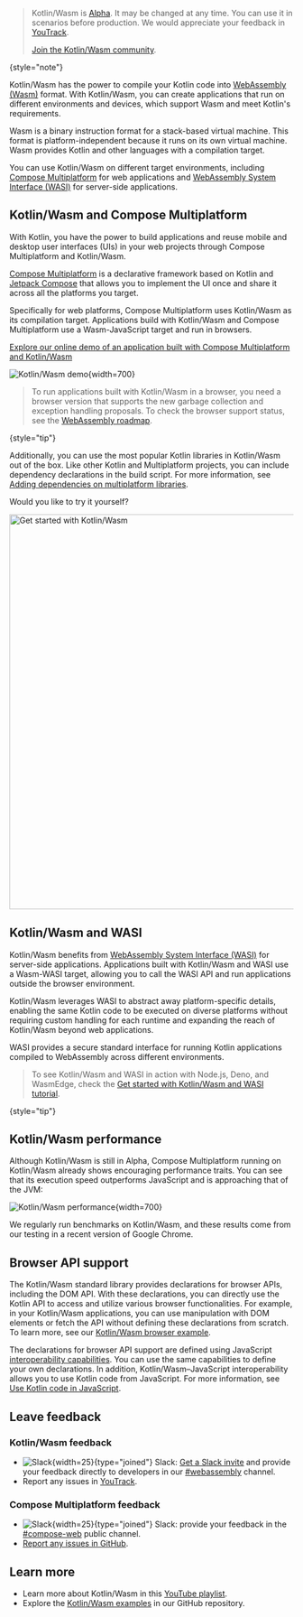 [//]: # (title: Kotlin/Wasm)

> Kotlin/Wasm is [Alpha](components-stability.md).
> It may be changed at any time. You can use it in scenarios before production. We would appreciate your feedback in [YouTrack](https://youtrack.jetbrains.com/issue/KT-56492).
>
> [Join the Kotlin/Wasm community](https://slack-chats.kotlinlang.org/c/webassembly).
>
{style="note"}

Kotlin/Wasm has the power to compile your Kotlin code into [WebAssembly (Wasm)](https://webassembly.org/) format. 
With Kotlin/Wasm, you can create applications that run on
different environments and devices, which support Wasm and meet Kotlin's requirements.

Wasm is a binary instruction format for a stack-based virtual machine. This
format is platform-independent because it runs on its own virtual machine. Wasm provides Kotlin and other languages with
a compilation target. 

You can use Kotlin/Wasm on different target environments, 
including [Compose Multiplatform](https://www.jetbrains.com/lp/compose-multiplatform/) for web applications 
and [WebAssembly System Interface (WASI)](https://wasi.dev/) for server-side applications.

## Kotlin/Wasm and Compose Multiplatform

With Kotlin, you have the power to build applications and reuse mobile and desktop user interfaces (UIs) in your web projects through
Compose Multiplatform and Kotlin/Wasm.

[Compose Multiplatform](https://www.jetbrains.com/lp/compose-multiplatform/) is a declarative framework based on Kotlin
and [Jetpack Compose](https://developer.android.com/jetpack/compose) that allows you to implement the UI
once and share it across all the platforms you target. 

Specifically for web platforms, Compose Multiplatform uses 
Kotlin/Wasm as its compilation target. Applications build with Kotlin/Wasm and Compose Multiplatform use a 
Wasm-JavaScript target and run in browsers.

[Explore our online demo of an application built with Compose Multiplatform and Kotlin/Wasm](https://zal.im/wasm/jetsnack/)

![Kotlin/Wasm demo](wasm-demo.png){width=700}

> To run applications built with Kotlin/Wasm in a browser, you need a browser version that supports the new garbage collection
> and exception handling proposals. To check the browser support status, see the [WebAssembly
> roadmap](https://webassembly.org/roadmap/).
>
{style="tip"}

Additionally, you can use the most popular Kotlin libraries in Kotlin/Wasm out of the box. Like other Kotlin and Multiplatform
projects, you can include dependency declarations in the build script. For more information,
see [Adding dependencies on multiplatform libraries](multiplatform-add-dependencies.md).

Would you like to try it yourself?

<a href="wasm-get-started.md"><img src="wasm-get-started-button.svg" width="700" alt="Get started with Kotlin/Wasm" style="block"/></a>

## Kotlin/Wasm and WASI

Kotlin/Wasm benefits from [WebAssembly System Interface (WASI)](https://wasi.dev/) for server-side applications.
Applications built with Kotlin/Wasm and WASI use a Wasm-WASI target, allowing you to call the WASI API and run applications 
outside the browser environment.

Kotlin/Wasm leverages WASI to abstract away platform-specific details, enabling the same Kotlin code to be executed on diverse 
platforms without requiring custom handling for each runtime and expanding the reach of Kotlin/Wasm beyond web applications.

WASI provides a secure standard interface for running Kotlin applications compiled to WebAssembly across different environments.

> To see Kotlin/Wasm and WASI in action with Node.js, Deno, and WasmEdge, check the [Get started with Kotlin/Wasm and WASI tutorial](wasm-wasi.md).
>
{style="tip"}

## Kotlin/Wasm performance

Although Kotlin/Wasm is still in Alpha, Compose Multiplatform running on Kotlin/Wasm already shows encouraging performance 
traits. You can see that its execution speed outperforms JavaScript and is approaching that of the JVM:

![Kotlin/Wasm performance](wasm-performance-compose.png){width=700}

We regularly run benchmarks on Kotlin/Wasm, and these results come from our testing in a recent version of Google Chrome.

## Browser API support

The Kotlin/Wasm standard library provides declarations for browser APIs, including the DOM API.
With these declarations, you can directly use the Kotlin API to access and utilize various browser functionalities. 
For example, in your Kotlin/Wasm applications, you can use manipulation with DOM elements or fetch the API 
without defining these declarations from scratch. To learn more, see our [Kotlin/Wasm browser example](https://github.com/Kotlin/kotlin-wasm-examples/tree/main/browser-example).

The declarations for browser API support are defined using JavaScript [interoperability capabilities](wasm-js-interop.md). 
You can use the same capabilities to define your own declarations. In addition, Kotlin/Wasm–JavaScript interoperability 
allows you to use Kotlin code from JavaScript. For more information, see [Use Kotlin code in JavaScript](wasm-js-interop.md#use-kotlin-code-in-javascript).

## Leave feedback

### Kotlin/Wasm feedback

* ![Slack](slack.svg){width=25}{type="joined"} Slack: [Get a Slack invite](https://surveys.jetbrains.com/s3/kotlin-slack-sign-up) and provide your feedback directly to developers in our [#webassembly](https://kotlinlang.slack.com/archives/CDFP59223) channel.
* Report any issues in [YouTrack](https://youtrack.jetbrains.com/issue/KT-56492).

### Compose Multiplatform feedback

* ![Slack](slack.svg){width=25}{type="joined"} Slack: provide your feedback in the [#compose-web](https://slack-chats.kotlinlang.org/c/compose-web) public channel.
* [Report any issues in GitHub](https://github.com/JetBrains/compose-multiplatform/issues).

## Learn more

* Learn more about Kotlin/Wasm in this [YouTube playlist](https://kotl.in/wasm-pl).
* Explore the [Kotlin/Wasm examples](https://github.com/Kotlin/kotlin-wasm-examples) in our GitHub repository.